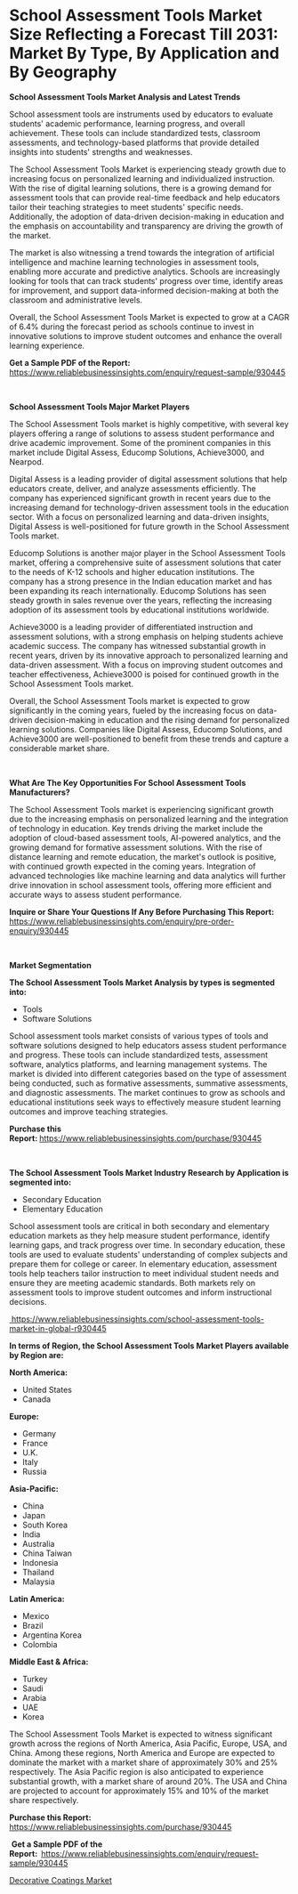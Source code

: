 <p><h1>School Assessment Tools Market Size Reflecting a Forecast Till 2031: Market By Type, By Application and By Geography</h1></p><p><strong>School Assessment Tools Market Analysis and Latest Trends</strong></p>
<p><p>School assessment tools are instruments used by educators to evaluate students' academic performance, learning progress, and overall achievement. These tools can include standardized tests, classroom assessments, and technology-based platforms that provide detailed insights into students' strengths and weaknesses.</p><p>The School Assessment Tools Market is experiencing steady growth due to increasing focus on personalized learning and individualized instruction. With the rise of digital learning solutions, there is a growing demand for assessment tools that can provide real-time feedback and help educators tailor their teaching strategies to meet students' specific needs. Additionally, the adoption of data-driven decision-making in education and the emphasis on accountability and transparency are driving the growth of the market.</p><p>The market is also witnessing a trend towards the integration of artificial intelligence and machine learning technologies in assessment tools, enabling more accurate and predictive analytics. Schools are increasingly looking for tools that can track students' progress over time, identify areas for improvement, and support data-informed decision-making at both the classroom and administrative levels.</p><p>Overall, the School Assessment Tools Market is expected to grow at a CAGR of 6.4% during the forecast period as schools continue to invest in innovative solutions to improve student outcomes and enhance the overall learning experience.</p></p>
<p><strong>Get a Sample PDF of the Report:&nbsp;</strong> <a href="https://www.reliablebusinessinsights.com/enquiry/request-sample/930445">https://www.reliablebusinessinsights.com/enquiry/request-sample/930445</a></p>
<p>&nbsp;</p>
<p><strong>School Assessment Tools Major Market Players</strong></p>
<p><p>The School Assessment Tools market is highly competitive, with several key players offering a range of solutions to assess student performance and drive academic improvement. Some of the prominent companies in this market include Digital Assess, Educomp Solutions, Achieve3000, and Nearpod.</p><p>Digital Assess is a leading provider of digital assessment solutions that help educators create, deliver, and analyze assessments efficiently. The company has experienced significant growth in recent years due to the increasing demand for technology-driven assessment tools in the education sector. With a focus on personalized learning and data-driven insights, Digital Assess is well-positioned for future growth in the School Assessment Tools market.</p><p>Educomp Solutions is another major player in the School Assessment Tools market, offering a comprehensive suite of assessment solutions that cater to the needs of K-12 schools and higher education institutions. The company has a strong presence in the Indian education market and has been expanding its reach internationally. Educomp Solutions has seen steady growth in sales revenue over the years, reflecting the increasing adoption of its assessment tools by educational institutions worldwide.</p><p>Achieve3000 is a leading provider of differentiated instruction and assessment solutions, with a strong emphasis on helping students achieve academic success. The company has witnessed substantial growth in recent years, driven by its innovative approach to personalized learning and data-driven assessment. With a focus on improving student outcomes and teacher effectiveness, Achieve3000 is poised for continued growth in the School Assessment Tools market.</p><p>Overall, the School Assessment Tools market is expected to grow significantly in the coming years, fueled by the increasing focus on data-driven decision-making in education and the rising demand for personalized learning solutions. Companies like Digital Assess, Educomp Solutions, and Achieve3000 are well-positioned to benefit from these trends and capture a considerable market share.</p></p>
<p>&nbsp;</p>
<p><strong>What Are The Key Opportunities For School Assessment Tools Manufacturers?</strong></p>
<p><p>The School Assessment Tools market is experiencing significant growth due to the increasing emphasis on personalized learning and the integration of technology in education. Key trends driving the market include the adoption of cloud-based assessment tools, AI-powered analytics, and the growing demand for formative assessment solutions. With the rise of distance learning and remote education, the market's outlook is positive, with continued growth expected in the coming years. Integration of advanced technologies like machine learning and data analytics will further drive innovation in school assessment tools, offering more efficient and accurate ways to assess student performance.</p></p>
<p><strong>Inquire or Share Your Questions If Any Before Purchasing This Report:</strong> <a href="https://www.reliablebusinessinsights.com/enquiry/pre-order-enquiry/930445">https://www.reliablebusinessinsights.com/enquiry/pre-order-enquiry/930445</a></p>
<p>&nbsp;</p>
<p><strong>Market Segmentation</strong></p>
<p><strong>The School Assessment Tools Market Analysis by types is segmented into:</strong></p>
<p><ul><li>Tools</li><li>Software Solutions</li></ul></p>
<p><p>School assessment tools market consists of various types of tools and software solutions designed to help educators assess student performance and progress. These tools can include standardized tests, assessment software, analytics platforms, and learning management systems. The market is divided into different categories based on the type of assessment being conducted, such as formative assessments, summative assessments, and diagnostic assessments. The market continues to grow as schools and educational institutions seek ways to effectively measure student learning outcomes and improve teaching strategies.</p></p>
<p><strong>Purchase this Report:&nbsp;</strong><a href="https://www.reliablebusinessinsights.com/purchase/930445">https://www.reliablebusinessinsights.com/purchase/930445</a></p>
<p>&nbsp;</p>
<p><strong>The School Assessment Tools Market Industry Research by Application is segmented into:</strong></p>
<p><ul><li>Secondary Education</li><li>Elementary Education</li></ul></p>
<p><p>School assessment tools are critical in both secondary and elementary education markets as they help measure student performance, identify learning gaps, and track progress over time. In secondary education, these tools are used to evaluate students' understanding of complex subjects and prepare them for college or career. In elementary education, assessment tools help teachers tailor instruction to meet individual student needs and ensure they are meeting academic standards. Both markets rely on assessment tools to improve student outcomes and inform instructional decisions.</p></p>
<p><a href="https://www.reliablebusinessinsights.com/school-assessment-tools-market-in-global-r930445">&nbsp;https://www.reliablebusinessinsights.com/school-assessment-tools-market-in-global-r930445</a></p>
<p><strong>In terms of Region, the School Assessment Tools Market Players available by Region are:</strong></p>
<p>
    <p> <strong> North America: </strong>
        <ul>
            <li>United States</li>
            <li>Canada</li>
        </ul>
        </p> 
    <p> <strong> Europe: </strong>
        <ul>
            <li>Germany</li>
            <li>France</li>
            <li>U.K.</li>
            <li>Italy</li>
            <li>Russia</li>
        </ul>
        </p> 
    <p> <strong> Asia-Pacific: </strong>
        <ul>
            <li>China</li>
            <li>Japan</li>
            <li>South Korea</li>
            <li>India</li>
            <li>Australia</li>
            <li>China Taiwan</li>
            <li>Indonesia</li>
            <li>Thailand</li>
            <li>Malaysia</li>
        </ul>
        </p> 
    <p> <strong> Latin America: </strong>
        <ul>
            <li>Mexico</li>
            <li>Brazil</li>
            <li>Argentina Korea</li>
            <li>Colombia</li>
        </ul>
        </p> 
    <p> <strong> Middle East & Africa: </strong>
        <ul>
            <li>Turkey</li>
            <li>Saudi</li>
            <li>Arabia</li>
            <li>UAE</li>
            <li>Korea</li>
        </ul>
    </p>
    </p>
<p><p>The School Assessment Tools Market is expected to witness significant growth across the regions of North America, Asia Pacific, Europe, USA, and China. Among these regions, North America and Europe are expected to dominate the market with a market share of approximately 30% and 25% respectively. The Asia Pacific region is also anticipated to experience substantial growth, with a market share of around 20%. The USA and China are projected to account for approximately 15% and 10% of the market share respectively.</p></p>
<p><strong>Purchase this Report: </strong><a href="https://www.reliablebusinessinsights.com/purchase/930445">https://www.reliablebusinessinsights.com/purchase/930445</a></p>
<p>&nbsp;<strong>Get a Sample PDF of the Report:&nbsp;&nbsp;</strong><a href="https://www.reliablebusinessinsights.com/enquiry/request-sample/930445">https://www.reliablebusinessinsights.com/enquiry/request-sample/930445</a></p>
<p><strong></strong></p>
<p><p><a href="https://issuu.com/reportprime-2/docs/decorative-coatings-market-size-2030.pptx">Decorative Coatings Market</a></p></p>